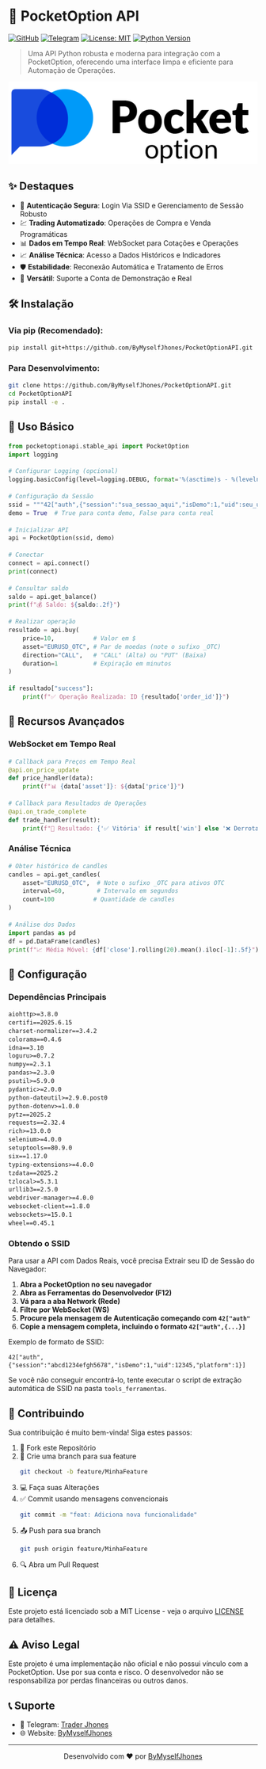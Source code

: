 # 🚀 PocketOption API

[![GitHub](https://img.shields.io/badge/GitHub-ByMyselfJhones-blue?style=flat-square&logo=github)](https://github.com/ByMyselfJhones)
[![Telegram](https://img.shields.io/badge/Telegram-@traderjhonesofc-blue?style=flat-square&logo=telegram)](https://t.me/traderjhonesofc)
[![License: MIT](https://img.shields.io/badge/License-MIT-yellow.svg?style=flat-square)](https://opensource.org/licenses/MIT)
[![Python Version](https://img.shields.io/badge/Python-3.8%2B-blue?style=flat-square)](https://www.python.org)

> Uma API Python robusta e moderna para integração com a PocketOption, oferecendo uma interface limpa e eficiente para Automação de Operações.

![Preview da API](pocketoption.png)

## ✨ Destaques

- 🔐 **Autenticação Segura**: Login Via SSID e Gerenciamento de Sessão Robusto
- 💹 **Trading Automatizado**: Operações de Compra e Venda Programáticas
- 📊 **Dados em Tempo Real**: WebSocket para Cotações e Operações
- 📈 **Análise Técnica**: Acesso a Dados Históricos e Indicadores
- 🛡️ **Estabilidade**: Reconexão Automática e Tratamento de Erros
- 🔄 **Versátil**: Suporte a Conta de Demonstração e Real

## 🛠️ Instalação

### Via pip (Recomendado):
```bash
pip install git+https://github.com/ByMyselfJhones/PocketOptionAPI.git
```

### Para Desenvolvimento:
```bash
git clone https://github.com/ByMyselfJhones/PocketOptionAPI.git
cd PocketOptionAPI
pip install -e .
```

## 📖 Uso Básico

```python
from pocketoptionapi.stable_api import PocketOption
import logging

# Configurar Logging (opcional)
logging.basicConfig(level=logging.DEBUG, format='%(asctime)s - %(levelname)s - %(message)s')

# Configuração da Sessão
ssid = """42["auth",{"session":"sua_sessao_aqui","isDemo":1,"uid":seu_uid_aqui,"platform":2}]"""
demo = True  # True para conta demo, False para conta real

# Inicializar API
api = PocketOption(ssid, demo)

# Conectar
connect = api.connect()
print(connect)

# Consultar saldo
saldo = api.get_balance()
print(f"💰 Saldo: ${saldo:.2f}")

# Realizar operação
resultado = api.buy(
    price=10,           # Valor em $
    asset="EURUSD_OTC", # Par de moedas (note o sufixo _OTC)
    direction="CALL",   # "CALL" (Alta) ou "PUT" (Baixa)
    duration=1          # Expiração em minutos
)

if resultado["success"]:
    print(f"✅ Operação Realizada: ID {resultado['order_id']}")
```

## 🎯 Recursos Avançados

### WebSocket em Tempo Real
```python
# Callback para Preços em Tempo Real
@api.on_price_update
def price_handler(data):
    print(f"📊 {data['asset']}: ${data['price']}")

# Callback para Resultados de Operações
@api.on_trade_complete
def trade_handler(result):
    print(f"💫 Resultado: {'✅ Vitória' if result['win'] else '❌ Derrota'}")
```

### Análise Técnica
```python
# Obter histórico de candles
candles = api.get_candles(
    asset="EURUSD_OTC",  # Note o sufixo _OTC para ativos OTC
    interval=60,         # Intervalo em segundos
    count=100           # Quantidade de candles
)

# Análise dos Dados
import pandas as pd
df = pd.DataFrame(candles)
print(f"📈 Média Móvel: {df['close'].rolling(20).mean().iloc[-1]:.5f}")
```

## 🔧 Configuração

### Dependências Principais
```txt
aiohttp>=3.8.0
certifi==2025.6.15
charset-normalizer==3.4.2
colorama==0.4.6
idna==3.10
loguru>=0.7.2
numpy==2.3.1
pandas>=2.3.0
psutil>=5.9.0
pydantic>=2.0.0
python-dateutil>=2.9.0.post0
python-dotenv>=1.0.0
pytz==2025.2
requests==2.32.4
rich>=13.0.0
selenium>=4.0.0
setuptools==80.9.0
six==1.17.0
typing-extensions>=4.0.0
tzdata==2025.2
tzlocal>=5.3.1
urllib3==2.5.0
webdriver-manager>=4.0.0
websocket-client==1.8.0
websockets>=15.0.1
wheel==0.45.1
```

### Obtendo o SSID
Para usar a API com Dados Reais, você precisa Extrair seu ID de Sessão do Navegador:

1. **Abra a PocketOption no seu navegador**
2. **Abra as Ferramentas do Desenvolvedor (F12)**
3. **Vá para a aba Network (Rede)**
4. **Filtre por WebSocket (WS)**
5. **Procure pela mensagem de Autenticação começando com `42["auth"`**
6. **Copie a mensagem completa, incluindo o formato `42["auth",{...}]`**

Exemplo de formato de SSID:
```
42["auth",{"session":"abcd1234efgh5678","isDemo":1,"uid":12345,"platform":1}]
```

Se você não conseguir encontrá-lo, tente executar o script de extração automática de SSID na pasta `tools_ferramentas`.

## 🤝 Contribuindo

Sua contribuição é muito bem-vinda! Siga estes passos:

1. 🍴 Fork este Repositório
2. 🔄 Crie uma branch para sua feature
   ```bash
   git checkout -b feature/MinhaFeature
   ```
3. 💻 Faça suas Alterações
4. ✅ Commit usando mensagens convencionais
   ```bash
   git commit -m "feat: Adiciona nova funcionalidade"
   ```
5. 📤 Push para sua branch
   ```bash
   git push origin feature/MinhaFeature
   ```
6. 🔍 Abra um Pull Request

## 📜 Licença

Este projeto está licenciado sob a MIT License - veja o arquivo [LICENSE](LICENSE) para detalhes.

## ⚠️ Aviso Legal

Este projeto é uma implementação não oficial e não possui vínculo com a PocketOption. Use por sua conta e risco. O desenvolvedor não se responsabiliza por perdas financeiras ou outros danos.

## 📞 Suporte

- 💬 Telegram: [Trader Jhones](https://t.me/traderjhonesofc)
- 🌐 Website: [ByMyselfJhones](https://github.com/ByMyselfJhones)

---

<p align="center">
  Desenvolvido com ❤️ por <a href="https://github.com/ByMyselfJhones">ByMyselfJhones</a>
</p>